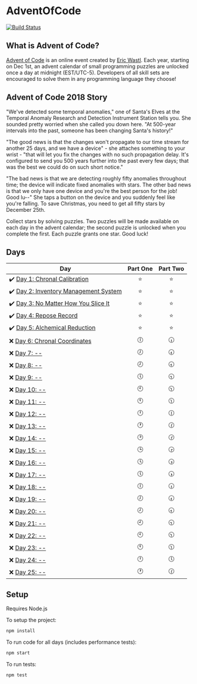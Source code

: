 # AdventOfCode

[![Build Status](https://travis-ci.org/FallDownTheSystem/AdventOfCode.svg?branch=master)](https://travis-ci.org/FallDownTheSystem/AdventOfCode)

## What is Advent of Code?

[Advent of Code](http://adventofcode.com) is an online event created by [Eric Wastl](https://twitter.com/ericwastl). Each year, starting on Dec 1st, an advent calendar of small programming puzzles are unlocked once a day at midnight (EST/UTC-5). Developers of all skill sets are encouraged to solve them in any programming language they choose!

## Advent of Code 2018 Story

"We've detected some temporal anomalies," one of Santa's Elves at the Temporal Anomaly Research and Detection Instrument Station tells you. She sounded pretty worried when she called you down here. "At 500-year intervals into the past, someone has been changing Santa's history!"

"The good news is that the changes won't propagate to our time stream for another 25 days, and we have a device" - she attaches something to your wrist - "that will let you fix the changes with no such propagation delay. It's configured to send you 500 years further into the past every few days; that was the best we could do on such short notice."

"The bad news is that we are detecting roughly fifty anomalies throughout time; the device will indicate fixed anomalies with stars. The other bad news is that we only have one device and you're the best person for the job! Good lu--" She taps a button on the device and you suddenly feel like you're falling. To save Christmas, you need to get all fifty stars by December 25th.

Collect stars by solving puzzles. Two puzzles will be made available on each day in the advent calendar; the second puzzle is unlocked when you complete the first. Each puzzle grants one star. Good luck!

## Days

| Day                                                                                                         | Part One | Part Two |
| ----------------------------------------------------------------------------------------------------------- | :------: | :------: |
| ✔️ [Day 1: Chronal Calibration](https://github.com/FallDownTheSystem/AdventOfCode/tree/master/day1)         |   ⭐️    |   ⭐️    |
| ✔️ [Day 2: Inventory Management System](https://github.com/FallDownTheSystem/AdventOfCode/tree/master/day2) |   ⭐️    |   ⭐️    |
| ✔️ [Day 3: No Matter How You Slice It](https://github.com/FallDownTheSystem/AdventOfCode/tree/master/day3)  |   ⭐️    |   ⭐️    |
| ✔️ [Day 4: Repose Record](https://github.com/FallDownTheSystem/AdventOfCode/tree/master/day4)               |   ⭐️    |   ⭐️    |
| ✔️ [Day 5: Alchemical Reduction](https://github.com/FallDownTheSystem/AdventOfCode/tree/master/day5)        |   ⭐️    |   ⭐️    |
| ❌ [Day 6: Chronal Coordinates](https://github.com/FallDownTheSystem/AdventOfCode/tree/master/day6)         |    🕕    |    🕡    |
| ❌ [Day 7: --]()                                                                                            |    🕖    |    🕢    |
| ❌ [Day 8: --]()                                                                                            |    🕗    |    🕣    |
| ❌ [Day 9: --]()                                                                                            |    🕔    |    🕤    |
| ❌ [Day 10: --]()                                                                                           |    🕙    |    🕥    |
| ❌ [Day 11: --]()                                                                                           |    🕚    |    🕦    |
| ❌ [Day 12: --]()                                                                                           |    🕛    |    🕧    |
| ❌ [Day 13: --]()                                                                                           |    🕐    |    🕜    |
| ❌ [Day 14: --]()                                                                                           |    🕑    |    🕝    |
| ❌ [Day 15: --]()                                                                                           |    🕒    |    🕞    |
| ❌ [Day 16: --]()                                                                                           |    🕓    |    🕟    |
| ❌ [Day 17: --]()                                                                                           |    🕔    |    🕠    |
| ❌ [Day 18: --]()                                                                                           |    🕕    |    🕡    |
| ❌ [Day 19: --]()                                                                                           |    🕖    |    🕢    |
| ❌ [Day 20: --]()                                                                                           |    🕗    |    🕣    |
| ❌ [Day 21: --]()                                                                                           |    🕘    |    🕤    |
| ❌ [Day 22: --]()                                                                                           |    🕙    |    🕥    |
| ❌ [Day 23: --]()                                                                                           |    🕚    |    🕦    |
| ❌ [Day 24: --]()                                                                                           |    🕛    |    🕔    |
| ❌ [Day 25: --]()                                                                                           |    🕐    |    🕜    |

## Setup

Requires Node.js

To setup the project:

```js
npm install
```

To run code for all days (includes performance tests):

```js
npm start
```

To run tests:

```js
npm test
```
